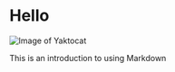 # Hello 
![Image of Yaktocat](https://octodex.github.com/images/yaktocat.png)



This is an introduction to using Markdown
